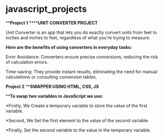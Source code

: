 # javascript_projects

****Project 1** ********UNIT CONVERTER PROJECT****

Unit Converter is an app that lets you do exactly convert units from feet to inches and inches to feet, regardless of what you're trying to measure.

**Here are the benefits of using converters in everyday tasks:**

Error Avoidance: Converters ensure precise conversions, reducing the risk of calculation errors.

Time-saving: They provide instant results, eliminating the need for manual calculations or consulting conversion tables.

**Project 2** ****SWAPPER USING HTML, CSS, JS**

****To swap two variables in JavaScript we use:**

*Firstly, We Create a temporary variable to store the value of the first variable.

*Second, We Set the first element to the value of the second variable.

*Finally, Set the second variable to the value in the temporary variable.

